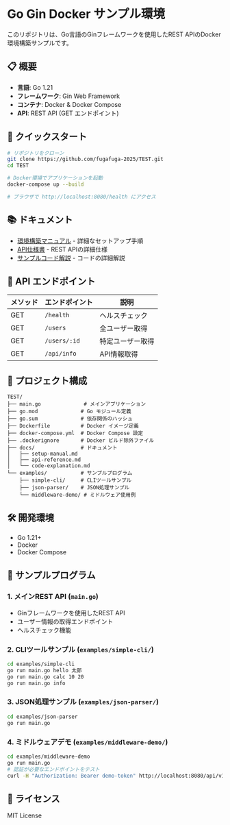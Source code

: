 # Go Gin Docker サンプル環境

このリポジトリは、Go言語のGinフレームワークを使用したREST APIのDocker環境構築サンプルです。

## 📋 概要

- **言語**: Go 1.21
- **フレームワーク**: Gin Web Framework
- **コンテナ**: Docker & Docker Compose
- **API**: REST API (GET エンドポイント)

## 🚀 クイックスタート

```bash
# リポジトリをクローン
git clone https://github.com/fugafuga-2025/TEST.git
cd TEST

# Docker環境でアプリケーションを起動
docker-compose up --build

# ブラウザで http://localhost:8080/health にアクセス
```

## 📚 ドキュメント

- [環境構築マニュアル](docs/setup-manual.md) - 詳細なセットアップ手順
- [API仕様書](docs/api-reference.md) - REST APIの詳細仕様
- [サンプルコード解説](docs/code-explanation.md) - コードの詳細解説

## 🔗 API エンドポイント

| メソッド | エンドポイント | 説明 |
|---------|---------------|------|
| GET | `/health` | ヘルスチェック |
| GET | `/users` | 全ユーザー取得 |
| GET | `/users/:id` | 特定ユーザー取得 |
| GET | `/api/info` | API情報取得 |

## 📁 プロジェクト構成

```
TEST/
├── main.go              # メインアプリケーション
├── go.mod              # Go モジュール定義
├── go.sum              # 依存関係のハッシュ
├── Dockerfile          # Docker イメージ定義
├── docker-compose.yml  # Docker Compose 設定
├── .dockerignore       # Docker ビルド除外ファイル
├── docs/               # ドキュメント
│   ├── setup-manual.md
│   ├── api-reference.md
│   └── code-explanation.md
└── examples/           # サンプルプログラム
    ├── simple-cli/     # CLIツールサンプル
    ├── json-parser/    # JSON処理サンプル
    └── middleware-demo/ # ミドルウェア使用例
```

## 🛠 開発環境

- Go 1.21+
- Docker
- Docker Compose

## 🎯 サンプルプログラム

### 1. メインREST API (`main.go`)
- Ginフレームワークを使用したREST API
- ユーザー情報の取得エンドポイント
- ヘルスチェック機能

### 2. CLIツールサンプル (`examples/simple-cli/`)
```bash
cd examples/simple-cli
go run main.go hello 太郎
go run main.go calc 10 20
go run main.go info
```

### 3. JSON処理サンプル (`examples/json-parser/`)
```bash
cd examples/json-parser
go run main.go
```

### 4. ミドルウェアデモ (`examples/middleware-demo/`)
```bash
cd examples/middleware-demo
go run main.go
# 認証が必要なエンドポイントをテスト
curl -H "Authorization: Bearer demo-token" http://localhost:8080/api/v1/users
```

## 📄 ライセンス

MIT License
